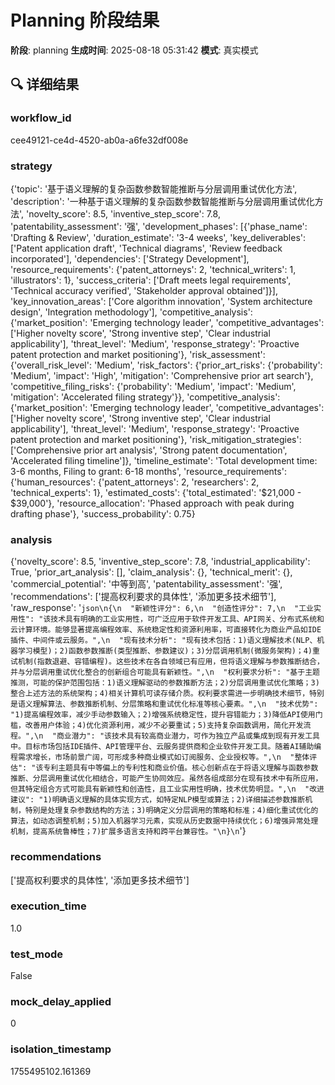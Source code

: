 # Planning 阶段结果

**阶段**: planning
**生成时间**: 2025-08-18 05:31:42
**模式**: 真实模式

## 🔍 详细结果

### workflow_id
cee49121-ce4d-4520-ab0a-a6fe32df008e

### strategy
{'topic': '基于语义理解的复杂函数参数智能推断与分层调用重试优化方法', 'description': '一种基于语义理解的复杂函数参数智能推断与分层调用重试优化方法', 'novelty_score': 8.5, 'inventive_step_score': 7.8, 'patentability_assessment': '强', 'development_phases': [{'phase_name': 'Drafting & Review', 'duration_estimate': '3-4 weeks', 'key_deliverables': ['Patent application draft', 'Technical diagrams', 'Review feedback incorporated'], 'dependencies': ['Strategy Development'], 'resource_requirements': {'patent_attorneys': 2, 'technical_writers': 1, 'illustrators': 1}, 'success_criteria': ['Draft meets legal requirements', 'Technical accuracy verified', 'Stakeholder approval obtained']}], 'key_innovation_areas': ['Core algorithm innovation', 'System architecture design', 'Integration methodology'], 'competitive_analysis': {'market_position': 'Emerging technology leader', 'competitive_advantages': ['Higher novelty score', 'Strong inventive step', 'Clear industrial applicability'], 'threat_level': 'Medium', 'response_strategy': 'Proactive patent protection and market positioning'}, 'risk_assessment': {'overall_risk_level': 'Medium', 'risk_factors': {'prior_art_risks': {'probability': 'Medium', 'impact': 'High', 'mitigation': 'Comprehensive prior art search'}, 'competitive_filing_risks': {'probability': 'Medium', 'impact': 'Medium', 'mitigation': 'Accelerated filing strategy'}}, 'competitive_analysis': {'market_position': 'Emerging technology leader', 'competitive_advantages': ['Higher novelty score', 'Strong inventive step', 'Clear industrial applicability'], 'threat_level': 'Medium', 'response_strategy': 'Proactive patent protection and market positioning'}, 'risk_mitigation_strategies': ['Comprehensive prior art analysis', 'Strong patent documentation', 'Accelerated filing timeline']}, 'timeline_estimate': 'Total development time: 3-6 months, Filing to grant: 6-18 months', 'resource_requirements': {'human_resources': {'patent_attorneys': 2, 'researchers': 2, 'technical_experts': 1}, 'estimated_costs': {'total_estimated': '$21,000 - $39,000'}, 'resource_allocation': 'Phased approach with peak during drafting phase'}, 'success_probability': 0.75}

### analysis
{'novelty_score': 8.5, 'inventive_step_score': 7.8, 'industrial_applicability': True, 'prior_art_analysis': [], 'claim_analysis': {}, 'technical_merit': {}, 'commercial_potential': '中等到高', 'patentability_assessment': '强', 'recommendations': ['提高权利要求的具体性', '添加更多技术细节'], 'raw_response': '```json\n{\n  "新颖性评分": 6,\n  "创造性评分": 7,\n  "工业实用性": "该技术具有明确的工业实用性，可广泛应用于软件开发工具、API网关、分布式系统和云计算环境。能够显著提高编程效率、系统稳定性和资源利用率，可直接转化为商业产品如IDE插件、中间件或云服务。",\n  "现有技术分析": "现有技术包括：1)语义理解技术(NLP、机器学习模型)；2)函数参数推断(类型推断、参数建议)；3)分层调用机制(微服务架构)；4)重试机制(指数退避、容错编程)。这些技术在各自领域已有应用，但将语义理解与参数推断结合，并与分层调用重试优化整合的创新组合可能具有新颖性。",\n  "权利要求分析": "基于主题推测，可能的保护范围包括：1)语义理解驱动的参数推断方法；2)分层调用重试优化策略；3)整合上述方法的系统架构；4)相关计算机可读存储介质。权利要求需进一步明确技术细节，特别是语义理解算法、参数推断机制、分层策略和重试优化标准等核心要素。",\n  "技术优势": "1)提高编程效率，减少手动参数输入；2)增强系统稳定性，提升容错能力；3)降低API使用门槛，改善用户体验；4)优化资源利用，减少不必要重试；5)支持复杂函数调用，简化开发流程。",\n  "商业潜力": "该技术具有较高商业潜力，可作为独立产品或集成到现有开发工具中。目标市场包括IDE插件、API管理平台、云服务提供商和企业软件开发工具。随着AI辅助编程需求增长，市场前景广阔，可形成多种商业模式如订阅服务、企业授权等。",\n  "整体评估": "该专利主题具有中等偏上的专利性和商业价值。核心创新点在于将语义理解与函数参数推断、分层调用重试优化相结合，可能产生协同效应。虽然各组成部分在现有技术中有所应用，但其特定组合方式可能具有新颖性和创造性，且工业实用性明确，技术优势明显。",\n  "改进建议": "1)明确语义理解的具体实现方式，如特定NLP模型或算法；2)详细描述参数推断机制，特别是处理复杂参数结构的方法；3)明确定义分层调用的策略和标准；4)细化重试优化的算法，如动态调整机制；5)加入机器学习元素，实现从历史数据中持续优化；6)增强异常处理机制，提高系统鲁棒性；7)扩展多语言支持和跨平台兼容性。"\n}\n```'}

### recommendations
['提高权利要求的具体性', '添加更多技术细节']

### execution_time
1.0

### test_mode
False

### mock_delay_applied
0

### isolation_timestamp
1755495102.161369
